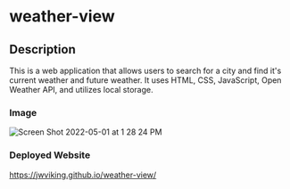 # weather-view

## Description
This is a web application that allows users to search for a city and find it's current weather and future weather. It uses HTML, CSS, JavaScript, Open Weather API, and utilizes local storage. 

### Image
![Screen Shot 2022-05-01 at 1 28 24 PM](https://user-images.githubusercontent.com/97365590/166161573-19794777-73a4-470b-965a-c88b02a6c1d7.png)


### Deployed Website 
https://jwviking.github.io/weather-view/
